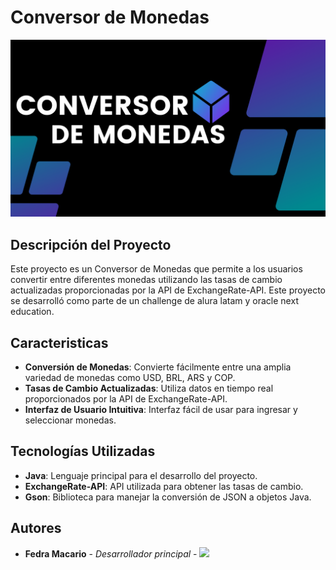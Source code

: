 # Conversor de Monedas
![](https://github.com/FedraKM/Conversor-de-Monedas/blob/main/ConversorDeMonedas.png)
## Descripción del Proyecto
Este proyecto es un Conversor de Monedas que permite a los usuarios convertir entre diferentes monedas utilizando las tasas de cambio actualizadas proporcionadas por la API de ExchangeRate-API. Este proyecto se desarrolló como parte de un challenge de alura latam y oracle next education.
## Caracteristicas
- **Conversión de Monedas**: Convierte fácilmente entre una amplia variedad de monedas como USD, BRL, ARS y COP.
- **Tasas de Cambio Actualizadas**: Utiliza datos en tiempo real proporcionados por la API de ExchangeRate-API.
- **Interfaz de Usuario Intuitiva**: Interfaz fácil de usar para ingresar y seleccionar monedas.
## Tecnologías Utilizadas
- **Java**: Lenguaje principal para el desarrollo del proyecto.
- **ExchangeRate-API**: API utilizada para obtener las tasas de cambio.
- **Gson**: Biblioteca para manejar la conversión de JSON a objetos Java.
## Autores
- **Fedra Macario** - *Desarrollador principal* - ![](https://github.com/FedraKM)
